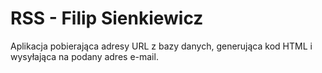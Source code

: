 # RSS - Filip Sienkiewicz
Aplikacja pobierająca adresy URL z bazy danych, generująca kod HTML i wysyłająca na podany adres e-mail.
